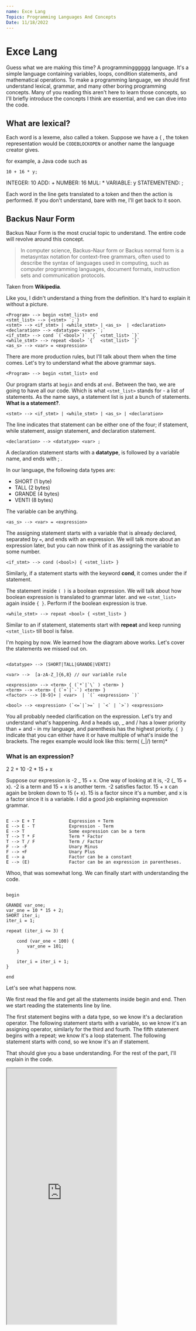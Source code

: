```yaml
---
name: Exce Lang
Topics: Programming Languages And Concepts
Date: 11/18/2022
---
```


# Exce Lang

Guess what we are making this time? A programmingggggg language. It's a simple language containing variables, loops, condition statements, and mathematical operations. To make a programming language, we should first understand lexical, grammar, and many other boring programming concepts. Many of you reading this aren't here to learn those concepts, so I'll briefly introduce the concepts I think are essential, and we can dive into the code.

## What are lexical?

Each word is a lexeme, also called a token. Suppose we have a \{ , the token representation would be `CODEBLOCKOPEN` or another name the language creator gives.

for example, a Java code such as

```txt:example showLineNumber
10 + 16 * y;
```

INTEGER: 10
ADD: +
NUMBER: 16
MUL: \*
VARIABLE: y
STATEMENTEND: ;

Each word in the line gets translated to a token and then the action is performed. If you don't understand, bare with me, I'll get back to it soon.

## Backus Naur Form

Backus Naur Form is the most crucial topic to understand. The entire code will revolve around this concept.

> In computer science, Backus–Naur form or Backus normal form is a metasyntax notation for context-free grammars, often used to describe the syntax of languages used in computing, such as computer programming languages, document formats, instruction sets and communication protocols.

Taken from **Wikipedia**.

Like you, I didn't understand a thing from the definition. It's hard to explain it without a picture.

```txt:productionRules showLineNumbers
<Program> --> begin <stmt_list> end
<stmt_list> --> {<stmt> `;`}
<stmt> --> <if_stmt> | <while_stmt> | <as_s>  | <declaration>
<declaration> --> <datatype> <var> `;`
<if_stmt> --> cond `(`<bool>`)` `{` <stmt_list> `}`
<while_stmt> --> repeat <bool> `{`  <stmt_list> `}`
<as_s> --> <var> = <expression>
```

There are more production rules, but I'll talk about them when the time comes. Let's try to understand what the above grammar says.

`<Program> --> begin <stmt_list> end`

Our program starts at `begin` and ends at `end.` Between the two, we are going to have all our code. Which is what `<stmt_list>` stands for - a list of statements. As the name says, a statement list is just a bunch of statements. **What is a statement?**.

`<stmt> --> <if_stmt> | <while_stmt> | <as_s> | <declaration>`

The line indicates that statement can be either one of the four; if statement, while statement, assign statement, and declaration statement.

`<declaration> --> <datatype> <var> ;`

A declaration statement starts with a **datatype**, is followed by a variable name, and ends with ; .

In our language, the following data types are:

- SHORT (1 byte)
- TALL (2 bytes)
- GRANDE (4 bytes)
- VENTI (8 bytes)

The variable can be anything.

`<as_s> --> <var> = <expression>`

The assigning statement starts with a variable that is already declared, separated by `=`, and ends with an expression. We will talk more about an expression later, but you can now think of it as assigning the variable to some number.

`<if_stmt> --> cond (<bool>) { <stmt_list> }`

Similarly, if a statement starts with the keyword **cond**, it comes under the if statement.

The statement inside `( )` is a boolean expression. We will talk about how boolean expression is translated to grammar later. and we `<stmt_list>` again inside `{ }`. Perform if the boolean expression is true.

`<while_stmt> --> repeat <bool> { <stmt_list> }`

Similar to an if statement, statements start with **repeat** and keep running `<stmt_list>` till bool is false.

I'm hoping by now. We learned how the diagram above works. Let's cover the statements we missed out on.

```txt:productionRules showLineNumbers

<datatype> --> (SHORT|TALL|GRANDE|VENTI)

<var> -->  [a-zA-Z_]{6,8} // our variable rule

<expression> --> <term> { (`*`|`\` ) <term> }
<term> --> <term> { (`+`|`-`) <term> }
<factor> --> [0-9]+ | <var>  | `(` <expression> `)`

<bool> --> <expression> (`<=`|`>=` | `<` | `>`) <expression>

```

You all probably needed clarification on the expression. Let's try and understand what's happening. And a heads up, _ and / has a lower priority than + and - in my language, and parenthesis has the highest priority. `{ }` indicate that you can either have it or have multiple of what's inside the brackets. The regex example would look like this: term( (_|/) term)\*

### What is an expression?

2
2 + 10
-2 \* 15 + x

Suppose our expression is -2 _ 15 + x. One way of looking at it is,
-2 (_ 15 + x). -2 is a term and 15 + x is another term. -2 satisfies factor. 15 + x can again be broken down to 15 (+ x). 15 is a factor since it's a number, and x is a factor since it is a variable. I did a good job explaining expression grammar.

```txt:productionRules showLineNumbers

E --> E + T             Expression + Term
E --> E - T             Expression - Term
E --> T                 Some expression can be a term
T --> T * F             Term * Factor
T --> T / F             Term / Factor
F --> -F                Unary Minus
F --> +F                Unary Plus
E --> a                 Factor can be a constant
E --> (E)               Factor can be an expression in parentheses.

```

Whoo, that was somewhat long. We can finally start with understanding the code.

```txt:sample.exce showLineNumbers

begin

GRANDE var_one;
var_one = 10 * 15 + 2;
SHORT iter_i;
iter_i = 1;

repeat (iter_i <= 3) {

	cond (var_one < 100) {
		var_one = 101;
	}

	iter_i = iter_i + 1;
}

end

```

Let's see what happens now.

We first read the file and get all the statements inside begin and end. Then we start reading the statements line by line.

The first statement begins with a data type, so we know it's a declaration operator. The following statement starts with a variable, so we know it's an assigning operator, similarly for the third and fourth. The fifth statement begins with a repeat; we know it's a loop statement. The following statement starts with cond, so we know it's an if statement.

That should give you a base understanding. For the rest of the part, I'll explain in the code.

<iframe src="https://codesandbox.io/p/github/satvik-1203/exce-lang/main?file=%2Fworking.exce" title="code" height="700"></iframe>
